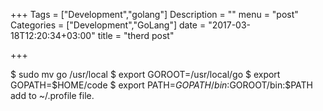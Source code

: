 +++
Tags = ["Development","golang"]
Description = ""
menu = "post"
Categories = ["Development","GoLang"]
date = "2017-03-18T12:20:34+03:00"
title = "therd post"

+++

$ sudo mv go /usr/local
$ export GOROOT=/usr/local/go
$ export GOPATH=$HOME/code
$ export PATH=$GOPATH/bin:$GOROOT/bin:$PATH
add to ~/.profile file.
